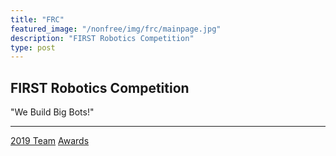 ```yaml
---
title: "FRC"
featured_image: "/nonfree/img/frc/mainpage.jpg"
description: "FIRST Robotics Competition"
type: post
---
```


## FIRST Robotics Competition

"We Build Big Bots!"

----

[2019 Team](teams/2019)
[Awards](awards)
